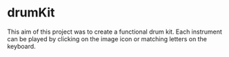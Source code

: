 # drumKit
This aim of this project was to create a functional drum kit. 
Each instrument can be played by clicking on the image icon or matching letters on the keyboard.
